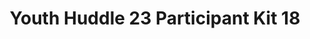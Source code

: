---
title: Youth Huddle 23 Participant Kit 18
redirect_to: https://drive.google.com/drive/folders/1aWDstckn4ydtrdYs1bmiYFsiLFe1OI8D?usp=share_link
redirect_from: 
  - /YH23Kit-MaggieFlores
  - /yh23kit-maggieflores
---
